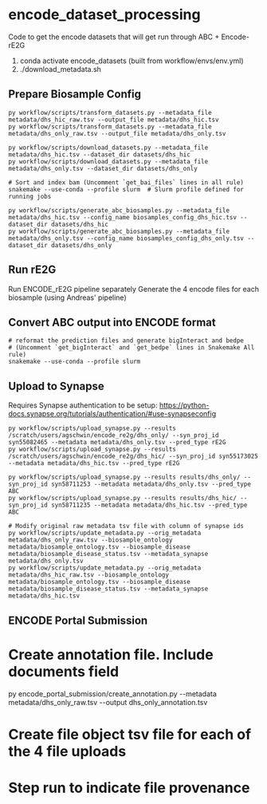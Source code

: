 # encode_dataset_processing
Code to get the encode datasets that will get run through ABC + Encode-rE2G


1. conda activate encode_datasets (built from workflow/envs/env.yml)
2. ./download_metadata.sh

## Prepare Biosample Config
```
py workflow/scripts/transform_datasets.py --metadata_file metadata/dhs_hic_raw.tsv --output_file metadata/dhs_hic.tsv
py workflow/scripts/transform_datasets.py --metadata_file metadata/dhs_only_raw.tsv --output_file metadata/dhs_only.tsv

py workflow/scripts/download_datasets.py --metadata_file metadata/dhs_hic.tsv --dataset_dir datasets/dhs_hic
py workflow/scripts/download_datasets.py --metadata_file metadata/dhs_only.tsv --dataset_dir datasets/dhs_only

# Sort and index bam (Uncomment `get_bai_files` lines in all rule)
snakemake --use-conda --profile slurm  # Slurm profile defined for running jobs

py workflow/scripts/generate_abc_biosamples.py --metadata_file metadata/dhs_hic.tsv --config_name biosamples_config_dhs_hic.tsv --dataset_dir datasets/dhs_hic
py workflow/scripts/generate_abc_biosamples.py --metadata_file metadata/dhs_only.tsv --config_name biosamples_config_dhs_only.tsv --dataset_dir datasets/dhs_only
```

## Run rE2G
Run ENCODE_rE2G pipeline separately 
Generate the 4 encode files for each biosample (using Andreas' pipeline)

## Convert ABC output into ENCODE format
```
# reformat the prediction files and generate bigInteract and bedpe
# (Uncomment `get_bigInteract` and `get_bedpe` lines in Snakemake All rule)
snakemake --use-conda --profile slurm 
```

## Upload to Synapse
Requires Synapse authentication to be setup: https://python-docs.synapse.org/tutorials/authentication/#use-synapseconfig
```
py workflow/scripts/upload_synapse.py --results /scratch/users/agschwin/encode_re2g/dhs_only/ --syn_proj_id syn55082465 --metadata metadata/dhs_only.tsv --pred_type rE2G
py workflow/scripts/upload_synapse.py --results /scratch/users/agschwin/encode_re2g/dhs_hic/ --syn_proj_id syn55173025 --metadata metadata/dhs_hic.tsv --pred_type rE2G

py workflow/scripts/upload_synapse.py --results results/dhs_only/ --syn_proj_id syn58711253 --metadata metadata/dhs_only.tsv --pred_type ABC
py workflow/scripts/upload_synapse.py --results results/dhs_hic/ --syn_proj_id syn58711235 --metadata metadata/dhs_hic.tsv --pred_type ABC

# Modify original raw metadata tsv file with column of synapse ids
py workflow/scripts/update_metadata.py --orig_metadata metadata/dhs_only_raw.tsv --biosample_ontology metadata/biosample_ontology.tsv --biosample_disease metadata/biosample_disease_status.tsv --metadata_synapse metadata/dhs_only.tsv 
py workflow/scripts/update_metadata.py --orig_metadata metadata/dhs_hic_raw.tsv --biosample_ontology metadata/biosample_ontology.tsv --biosample_disease metadata/biosample_disease_status.tsv --metadata_synapse metadata/dhs_hic.tsv
```


## ENCODE Portal Submission

# Create annotation file. Include documents field
py encode_portal_submission/create_annotation.py --metadata metadata/dhs_only_raw.tsv --output dhs_only_annotation.tsv

# Create file object tsv file for each of the 4 file uploads
# Step run to indicate file provenance 